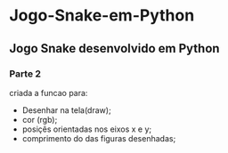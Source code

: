 # Jogo-Snake-em-Python
## Jogo Snake desenvolvido em Python

### Parte 2

criada a funcao para:
- Desenhar na tela(draw);
- cor (rgb); 
- posiçês orientadas nos eixos x e y;
- comprimento do das figuras desenhadas;
